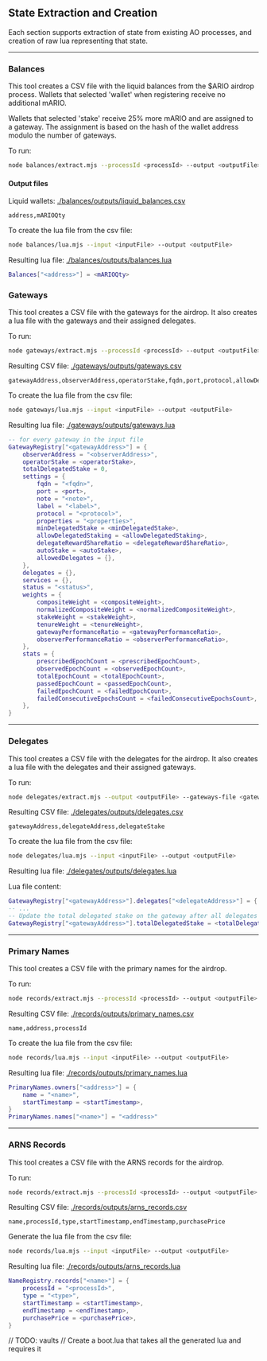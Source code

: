 ## State Extraction and Creation

Each section supports extraction of state from existing AO processes, and creation of raw lua representing that state.

---

### Balances

This tool creates a CSV file with the liquid balances from the $ARIO airdrop process. Wallets that selected 'wallet' when registering receive no additional mARIO.

Wallets that selected 'stake' receive 25% more mARIO and are assigned to a gateway. The assignment is based on the hash of the wallet address modulo the number of gateways.

To run:

```bash
node balances/extract.mjs --processId <processId> --output <outputFile>
```

#### Output files

Liquid wallets: [./balances/outputs/liquid_balances.csv](./balances/outputs/liquid_balances.csv)

```csv
address,mARIOQty
```

To create the lua file from the csv file:

```bash
node balances/lua.mjs --input <inputFile> --output <outputFile>
```

Resulting lua file: [./balances/outputs/balances.lua](./balances/outputs/balances.lua)

```lua
Balances["<address>"] = <mARIOQty>
```

### Gateways

This tool creates a CSV file with the gateways for the airdrop. It also creates a lua file with the gateways and their assigned delegates.

To run:

```bash
node gateways/extract.mjs --processId <processId> --output <outputFile>
```

Resulting CSV file: [./gateways/outputs/gateways.csv](./gateways/outputs/gateways.csv)

```csv
gatewayAddress,observerAddress,operatorStake,fqdn,port,protocol,allowDelegatedStaking,delegateRewardShareRatio,allowedDelegates,minDelegatedStake,autoStake,label,note,properties,status,failedConsecutiveEpochsCount
```

To create the lua file from the csv file:

```bash
node gateways/lua.mjs --input <inputFile> --output <outputFile>
```

Resulting lua file: [./gateways/outputs/gateways.lua](./gateways/outputs/gateways.lua)

```lua
-- for every gateway in the input file
GatewayRegistry["<gatewayAddress>"] = {
    observerAddress = "<observerAddress>",
    operatorStake = <operatorStake>,
    totalDelegatedStake = 0,
    settings = {
        fqdn = "<fqdn>",
        port = <port>,
        note = "<note>",
        label = "<label>",
        protocol = "<protocol>",
        properties = "<properties>",
        minDelegatedStake = <minDelegatedStake>,
        allowDelegatedStaking = <allowDelegatedStaking>,
        delegateRewardShareRatio = <delegateRewardShareRatio>,
        autoStake = <autoStake>,
        allowedDelegates = {},
    },
    delegates = {},
    services = {},
    status = "<status>",
    weights = {
        compositeWeight = <compositeWeight>,
        normalizedCompositeWeight = <normalizedCompositeWeight>,
        stakeWeight = <stakeWeight>,
        tenureWeight = <tenureWeight>,
        gatewayPerformanceRatio = <gatewayPerformanceRatio>,
        observerPerformanceRatio = <observerPerformanceRatio>,
    },
    stats = {
        prescribedEpochCount = <prescribedEpochCount>,
        observedEpochCount = <observedEpochCount>,
        totalEpochCount = <totalEpochCount>,
        passedEpochCount = <passedEpochCount>,
        failedEpochCount = <failedEpochCount>,
        failedConsecutiveEpochsCount = <failedConsecutiveEpochsCount>,
    },
}
```

---

### Delegates

This tool creates a CSV file with the delegates for the airdrop. It also creates a lua file with the delegates and their assigned gateways.

To run:

```bash
node delegates/extract.mjs --output <outputFile> --gateways-file <gatewaysFile>
```

Resulting CSV file: [./delegates/outputs/delegates.csv](./delegates/outputs/delegates.csv)

```csv
gatewayAddress,delegateAddress,delegateStake
```

To create the lua file from the csv file:

```bash
node delegates/lua.mjs --input <inputFile> --output <outputFile>
```

Resulting lua file: [./delegates/outputs/delegates.lua](./delegates/outputs/delegates.lua)

Lua file content:

```lua
GatewayRegistry["<gatewayAddress>"].delegates["<delegateAddress>"] = { delegatedStake = <delegatedStake>, startTimestamp = <startTimestamp>, vaults = {} },
-- ...
-- Update the total delegated stake on the gateway after all delegates have been added
GatewayRegistry["<gatewayAddress>"].totalDelegatedStake = <totalDelegatedStake>,
```

---

### Primary Names

This tool creates a CSV file with the primary names for the airdrop.

To run:

```bash
node records/extract.mjs --processId <processId> --output <outputFile>
```

Resulting CSV file: [./records/outputs/primary_names.csv](./records/outputs/primary_names.csv)

```csv
name,address,processId
```

To create the lua file from the csv file:

```bash
node records/lua.mjs --input <inputFile> --output <outputFile>
```

Resulting lua file: [./records/outputs/primary_names.lua](./records/outputs/primary_names.lua)

```lua
PrimaryNames.owners["<address>"] = {
    name = "<name>",
    startTimestamp = <startTimestamp>,
}
PrimaryNames.names["<name>"] = "<address>"
```

---

### ARNS Records

This tool creates a CSV file with the ARNS records for the airdrop.

To run:

```bash
node records/extract.mjs --processId <processId> --output <outputFile>
```

Resulting CSV file: [./records/outputs/arns_records.csv](./records/outputs/arns_records.csv)

```csv
name,processId,type,startTimestamp,endTimestamp,purchasePrice
```

Generate the lua file from the csv file:

```bash
node records/lua.mjs --input <inputFile> --output <outputFile>
```

Resulting lua file: [./records/outputs/arns_records.lua](./records/outputs/arns_records.lua)

```lua
NameRegistry.records["<name>"] = {
    processId = "<processId>",
    type = "<type>",
    startTimestamp = <startTimestamp>,
    endTimestamp = <endTimestamp>,
    purchasePrice = <purchasePrice>,
}
```

// TODO: vaults
// Create a boot.lua that takes all the generated lua and requires it
